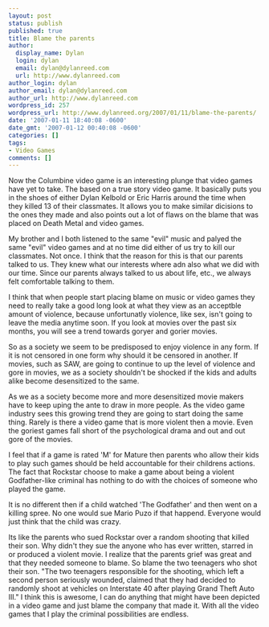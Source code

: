 ```yaml
---
layout: post
status: publish
published: true
title: Blame the parents
author:
  display_name: Dylan
  login: dylan
  email: dylan@dylanreed.com
  url: http://www.dylanreed.com
author_login: dylan
author_email: dylan@dylanreed.com
author_url: http://www.dylanreed.com
wordpress_id: 257
wordpress_url: http://www.dylanreed.org/2007/01/11/blame-the-parents/
date: '2007-01-11 18:40:08 -0600'
date_gmt: '2007-01-12 00:40:08 -0600'
categories: []
tags:
- Video Games
comments: []
---
```

<p>Now the Columbine video game is an interesting plunge that video games have yet to take. The based on a true story video game. It basically puts you in the shoes of either Dylan Kelbold or Eric Harris around the time when they killed 13 of their classmates. It allows you to make similar dicisions to the ones they made and also points out a lot of flaws on the blame that was placed on Death Metal and video games.</p>
<p>My brother and I both listened to the same "evil" music and palyed the same "evil" video games and at no time did either of us try to kill our classmates. Not once. I think that the reason for this is that our parents talked to us. They knew what our interests where adn also what we did with our time. Since our parents always talked to us about life, etc., we always felt comfortable talking to them.</p>
<p>I think that when people start placing blame on music or video games they need to really take a good long look at what they view as an acceptble amount of violence, because unfortunatly violence, like sex, isn't going to leave the media anytime soon. If you look at movies over the past six months, you will see a trend towards goryer and gorier movies.</p>
<p>So as a society we seem to be predisposed to enjoy violence in any form. If it is not censored in one form why should it be censored in another. If movies, such as SAW, are going to continue to up the level of violence and gore in movies, we as a society shouldn't be shocked if the kids and adults alike become desensitized to the same.</p>
<p>As we as a society become more and more desensitized movie makers  have to keep uping the ante to draw in more people. As the video game industry sees this growing trend they are going to start doing the same thing. Rarely is there a video game that is more violent then a movie. Even the goriest games fall short of the psychological drama and out and out gore of the movies.</p>
<p>I feel that if a game is rated 'M' for Mature then parents who allow their kids to play such games should be held accountable for their childrens actions. The fact that Rockstar choose to make a game about being a violent Godfather-like criminal has nothing to do with the choices of someone who played the game.</p>
<p>It is no different then if a child watched 'The Godfather' and then went on a killing spree. No one would sue Mario Puzo if that happend. Everyone would just think that the child was crazy.</p>
<p>Its like the parents who sued Rockstar over a random shooting that killed their son. Why didn't they sue the anyone who has ever written, starred in or produced a violent movie. I realize that the parents grief was great and that they needed someone to blame. So blame the two teenagers who shot their son. "The two teenagers responsible for the shooting, which left a second person seriously wounded, claimed that they had decided to randomly shoot at vehicles on Interstate 40 after playing Grand Theft Auto III." I think this is awesome, I can do anything that might have been depicted in a video game and just blame the company that made it. With all the video games that I play the criminal possibilities are endless.</p>

